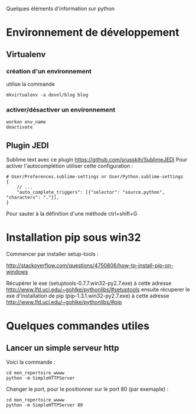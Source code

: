 
Quelques éléments d'information sur python

# Environnement de développement

## Virtualenv

### création d'un environnement 

utilise la commande 


```shell
mkvirtualenv -a devel/blog blog
```
### activer/désactiver un environnement 

```shell
workon env_name
deactivate
```

## Plugin JEDI

Sublime text avec ce plugin https://github.com/srusskih/SublimeJEDI
Pour activer l'autocomplétion utiliser cette configuration :

    # User/Preferences.sublime-settings or User/Python.sublime-settings
    {
        // ...
        "auto_complete_triggers": [{"selector": "source.python", "characters": "."}],
    }

Pour sauter à la définition d'une méthode ctrl+shift+G

# Installation pip sous win32

Commencer par installer setup-tools :

   http://stackoverflow.com/questions/4750806/how-to-install-pip-on-windows

Récupérer le exe (setuptools-0.7.7.win32-py2.7.‌exe) à cette adresse http://www.lfd.uci.edu/~gohlke/pythonlibs/#setuptools
ensuite récuperer le exe d'installation de pip (pip-1.3.1.win32-py2.7.‌exe) à cette adresse
http://www.lfd.uci.edu/~gohlke/pythonlibs/#pip

# Quelques commandes utiles

## Lancer un simple serveur http

Voici la commande :

    cd mon_repertoire_wwww
    python -m SimpleHTTPServer

Changer le port, pour le positionner sur le port 80 (par exemaple) :

    cd mon_repertoire_wwww
    python -m SimpleHTTPServer 80
